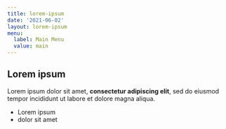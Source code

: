 ```yaml
---
title: lorem-ipsum
date: '2021-06-02'
layout: lorem-ipsum
menu:
  label: Main Menu
  value: main
---
```

## Lorem ipsum

Lorem ipsum dolor sit amet, **consectetur adipiscing elit**, sed do eiusmod tempor incididunt ut labore et dolore magna aliqua.

- Lorem ipsum
- dolor sit amet